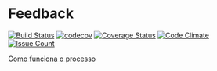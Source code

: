 # Feedback

[![Build Status](https://travis-ci.org/cmilfont/feedback.svg?branch=master)](https://travis-ci.org/cmilfont/feedback)
[![codecov](https://codecov.io/gh/cmilfont/feedback/branch/master/graph/badge.svg)](https://codecov.io/gh/cmilfont/feedback)
[![Coverage Status](https://coveralls.io/repos/github/cmilfont/feedback/badge.svg?branch=master)](https://coveralls.io/github/cmilfont/feedback?branch=master)
[![Code Climate](https://codeclimate.com/github/cmilfont/feedback/badges/gpa.svg)](https://codeclimate.com/github/cmilfont/feedback)
[![Issue Count](https://codeclimate.com/github/cmilfont/feedback/badges/issue_count.svg)](https://codeclimate.com/github/cmilfont/feedback)

[Como funciona o processo](https://medium.com/@milfont/quem-%C3%A9-voc%C3%AA-d8b9faebb5ef#.pwq345cwv)
